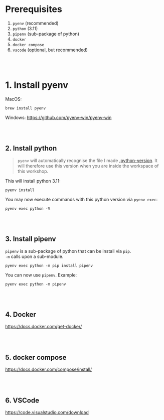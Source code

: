 # Prerequisites

1. `pyenv` (recommended)
2. `python` (3.11)
3. `pipenv` (sub-package of python)
4. `docker`
5. `docker compose`
6. `vscode` (optional, but recommended)

<br>
<br>

# 1. Install pyenv

MacOS:

```
brew install pyenv
```

Windows:
https://github.com/pyenv-win/pyenv-win

<br>
<br>

## 2. Install python

> `pyenv` will automatically recognise the file I made [.python-version](/.python-version).
> It will therefore use this version when you are inside the workspace of this workshop.

This will install python 3.11:

```
pyenv install
```

You may now execute commands with this python version via `pyenv exec`:

```
pyenv exec python -V
```

<br>
<br>

## 3. Install pipenv

`pipenv` is a sub-package of python that can be install via `pip`.  
`-m` calls upon a sub-module.

```
pyenv exec python -m pip install pipenv
```

You can now use `pipenv`. Example:

```
pyenv exec python -m pipenv
```

<br>
<br>

## 4. Docker

https://docs.docker.com/get-docker/

<br>
<br>

## 5. docker compose

https://docs.docker.com/compose/install/

<br>
<br>

## 6. VSCode

https://code.visualstudio.com/download
